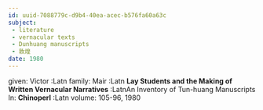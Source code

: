 ```yaml
---
id: uuid-7088779c-d9b4-40ea-acec-b576fa60a63c
subject: 
 - literature
 - vernacular texts
 - Dunhuang manuscripts
 - 敦煌
date: 1980
---
```


given: Victor :Latn
family: Mair :Latn
**Lay Students and the Making of Written Vernacular Narratives** :LatnAn Inventory of Tun-huang Manuscripts
In: 
**Chinoperl** :Latn
volume: 105-96, 1980